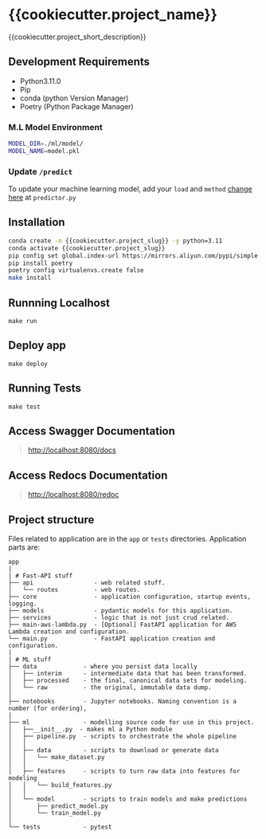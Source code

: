 # {{cookiecutter.project_name}}

{{cookiecutter.project_short_description}}

## Development Requirements

- Python3.11.0
- Pip
- conda (python Version Manager)
- Poetry (Python Package Manager)

### M.L Model Environment

```sh
MODEL_DIR=./ml/model/
MODEL_NAME=model.pkl
```

### Update `/predict`

To update your machine learning model, add your `load` and `method` [change here](app/api/routes/predictor.py#L19) at `predictor.py`

## Installation

```sh
conda create -n {{cookiecutter.project_slug}} -y python=3.11
conda activate {{cookiecutter.project_slug}}
pip config set global.index-url https://mirrors.aliyun.com/pypi/simple
pip install poetry
poetry config virtualenvs.create false 
make install
```

## Runnning Localhost

`make run`

## Deploy app

`make deploy`

## Running Tests

`make test`

## Access Swagger Documentation

> [http://localhost:8080/docs](http://localhost:8080/docs)

## Access Redocs Documentation

> [http://localhost:8080/redoc](http://localhost:8080/redoc)

## Project structure

Files related to application are in the `app` or `tests` directories.
Application parts are:

    app
    |
    | # Fast-API stuff
    ├── api                 - web related stuff.
    │   └── routes          - web routes.
    ├── core                - application configuration, startup events, logging.
    ├── models              - pydantic models for this application.
    ├── services            - logic that is not just crud related.
    ├── main-aws-lambda.py  - [Optional] FastAPI application for AWS Lambda creation and configuration.
    └── main.py             - FastAPI application creation and configuration.
    |
    | # ML stuff
    ├── data             - where you persist data locally
    │   ├── interim      - intermediate data that has been transformed.
    │   ├── processed    - the final, canonical data sets for modeling.
    │   └── raw          - the original, immutable data dump.
    │
    ├── notebooks        - Jupyter notebooks. Naming convention is a number (for ordering),
    |
    ├── ml               - modelling source code for use in this project.
    │   ├──__init__.py  - makes ml a Python module
    │   ├── pipeline.py  - scripts to orchestrate the whole pipeline
    │   │
    │   ├── data         - scripts to download or generate data
    │   │   └── make_dataset.py
    │   │
    │   ├── features     - scripts to turn raw data into features for modeling
    │   │   └── build_features.py
    │   │
    │   └── model        - scripts to train models and make predictions
    │       ├── predict_model.py
    │       └── train_model.py
    │
    └── tests            - pytest